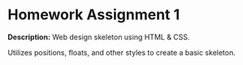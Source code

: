 # Homework Assignment 1

**Description:** Web design skeleton using HTML &amp; CSS. 

Utilizes positions, floats, and other styles to create a basic skeleton.  


